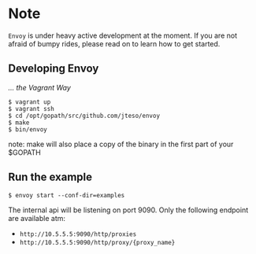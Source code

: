 Note
===
`Envoy` is under heavy active development at the moment. If you are not afraid of bumpy rides, please read on to learn how to get started.

## Developing Envoy
*... the Vagrant Way*

```
$ vagrant up
$ vagrant ssh
$ cd /opt/gopath/src/github.com/jteso/envoy
$ make
$ bin/envoy
```

note: make will also place a copy of the binary in the first part of your $GOPATH

## Run the example
```
$ envoy start --conf-dir=examples
```
The internal api will be listening on port 9090. Only the following endpoint are available atm:
- `http://10.5.5.5:9090/http/proxies`
- `http://10.5.5.5:9090/http/proxy/{proxy_name}`



